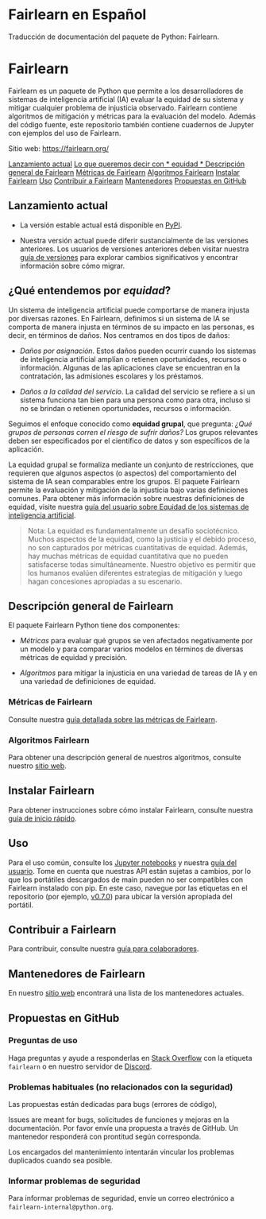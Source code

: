 # Fairlearn en Español

Traducción de documentación del paquete de Python: Fairlearn.

# Fairlearn
Fairlearn es un paquete de Python que permite a los desarrolladores de sistemas de inteligencia artificial (IA) evaluar la equidad de su sistema y mitigar cualquier problema de injusticia observado. Fairlearn contiene algoritmos de mitigación y métricas para la evaluación del modelo. Además del código fuente, este repositorio también contiene cuadernos de Jupyter con ejemplos del uso de Fairlearn.

Sitio web: https://fairlearn.org/

[Lanzamiento actual](https://github.com/lgfunderburk/Fairlearn-es#lanzamiento-actual)
[Lo que queremos decir con * equidad * ](https://github.com/lgfunderburk/Fairlearn-es#qu%C3%A9-entendemos-por-equidad)
[Descripción general de Fairlearn](https://github.com/lgfunderburk/Fairlearn-es#descripci%C3%B3n-general-de-fairlearn)
[Métricas de Fairlearn](https://github.com/lgfunderburk/Fairlearn-es#m%C3%A9tricas-de-fairlearn)
[Algoritmos Fairlearn](https://github.com/lgfunderburk/Fairlearn-es#algoritmos-fairlearn)
[Instalar Fairlearn](https://github.com/lgfunderburk/Fairlearn-es#instalar-fairlearn)
[Uso](https://github.com/lgfunderburk/Fairlearn-es#uso)
[Contribuir a Fairlearn](https://github.com/lgfunderburk/Fairlearn-es#contribuir-a-fairlearn)
[Mantenedores](https://github.com/lgfunderburk/Fairlearn-es#mantenedores-de-fairlearn)
[Propuestas en GitHub](https://github.com/lgfunderburk/Fairlearn-es#propuestas-en-github)

## Lanzamiento actual

* La versión estable actual está disponible en [PyPI](https://pypi.org/project/fairlearn/).

* Nuestra versión actual puede diferir sustancialmente de las versiones anteriores. Los usuarios de versiones anteriores deben visitar nuestra [guía de versiones](https://fairlearn.org/main/user_guide/installation_and_version_guide/version_guide.html) para explorar cambios significativos y encontrar información sobre cómo migrar.


## ¿Qué entendemos por *equidad*?

Un sistema de inteligencia artificial puede comportarse de manera injusta por diversas razones. En Fairlearn, definimos si un sistema de IA se comporta de manera injusta en términos de su impacto en las personas, es decir, en términos de daños. Nos centramos en dos tipos de daños:

* *Daños por asignación*. Estos daños pueden ocurrir cuando los sistemas de inteligencia artificial amplían o retienen oportunidades, recursos o información. Algunas de las aplicaciones clave se encuentran en la contratación, las admisiones escolares y los préstamos.

* *Daños a la calidad del servicio*. La calidad del servicio se refiere a si un sistema funciona tan bien para una persona como para otra, incluso si no se brindan o retienen oportunidades, recursos o información.

Seguimos el enfoque conocido como **equidad grupal**, que pregunta: *¿Qué grupos de personas corren el riesgo de sufrir daños?* Los grupos relevantes deben ser especificados por el científico de datos y son específicos de la aplicación.

La equidad grupal se formaliza mediante un conjunto de restricciones, que requieren que algunos aspectos (o aspectos) del comportamiento del sistema de IA sean comparables entre los grupos. El paquete Fairlearn permite la evaluación y mitigación de la injusticia bajo varias definiciones comunes. Para obtener más información sobre nuestras definiciones de equidad, visite nuestra [guía del usuario sobre Equidad de los sistemas de inteligencia artificial](https://fairlearn.org/main/user_guide/fairness_in_machine_learning.html#fairness-of-ai-systems).

> Nota: La equidad es fundamentalmente un desafío sociotécnico. Muchos aspectos de la equidad, como la justicia y el debido proceso, no son capturados por métricas cuantitativas de equidad. Además, hay muchas métricas de equidad cuantitativa que no pueden satisfacerse todas simultáneamente. Nuestro objetivo es permitir que los humanos evalúen diferentes estrategias de mitigación y luego hagan concesiones apropiadas a su escenario.

## Descripción general de Fairlearn

El paquete Fairlearn Python tiene dos componentes:

* *Métricas* para evaluar qué grupos se ven afectados negativamente por un modelo y para comparar varios modelos en términos de diversas métricas de equidad y precisión.

* *Algoritmos* para mitigar la injusticia en una variedad de tareas de IA y en una variedad de definiciones de equidad.


### Métricas de Fairlearn

Consulte nuestra [guía detallada sobre las métricas de Fairlearn](https://fairlearn.org/main/user_guide/assessment.html).

### Algoritmos Fairlearn

Para obtener una descripción general de nuestros algoritmos, consulte nuestro [sitio web](https://fairlearn.org/main/user_guide/mitigation.html).

## Instalar Fairlearn

Para obtener instrucciones sobre cómo instalar Fairlearn, consulte nuestra [guía de inicio rápido](https://fairlearn.org/main/quickstart.html).

## Uso

Para el uso común, consulte los [Jupyter notebooks](https://github.com/fairlearn/fairlearn/blob/main/notebooks) y nuestra [guía del usuario](https://fairlearn.org/main/user_guide/index.html). Tome en cuenta que nuestras API están sujetas a cambios, por lo que los portátiles descargados de main pueden no ser compatibles con Fairlearn instalado con pip. En este caso, navegue por las etiquetas en el repositorio (por ejemplo, [v0.7.0](https://github.com/fairlearn/fairlearn/tree/v0.7.0)) para ubicar la versión apropiada del portátil.

## Contribuir a Fairlearn

Para contribuir, consulte nuestra [guía para colaboradores](https://fairlearn.org/main/contributor_guide/index.html).

## Mantenedores de Fairlearn

En nuestro [sitio web](https://fairlearn.org/main/about/index.html) encontrará una lista de los mantenedores actuales.

## Propuestas en GitHub

### Preguntas de uso

Haga preguntas y ayude a responderlas en [Stack Overflow](https://stackoverflow.com/questions/tagged/fairlearn) con la etiqueta `fairlearn` o en nuestro servidor de [Discord](https://discord.gg/R22yCfgsRn).

### Problemas habituales (no relacionados con la seguridad)

Las propuestas están dedicadas para bugs (errores de código), 

Issues are meant for bugs, solicitudes de funciones y mejoras en la documentación. Por favor envíe una propuesta a través de GitHub. Un mantenedor responderá con prontitud según corresponda.

Los encargados del mantenimiento intentarán vincular los problemas duplicados cuando sea posible.

### Informar problemas de seguridad

Para informar problemas de seguridad, envíe un correo electrónico a `fairlearn-internal@python.org`.

